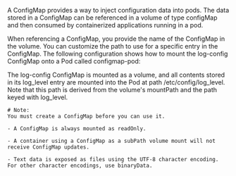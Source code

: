 A ConfigMap provides a way to inject configuration data into pods. The data stored in a ConfigMap can be referenced in a volume of type configMap and then consumed by containerized applications running in a pod.

When referencing a ConfigMap, you provide the name of the ConfigMap in the volume. You can customize the path to use for a specific entry in the ConfigMap. The following configuration shows how to mount the log-config ConfigMap onto a Pod called configmap-pod:

The log-config ConfigMap is mounted as a volume, and all contents stored in its log_level entry are mounted into the Pod at path /etc/config/log_level. Note that this path is derived from the volume's mountPath and the path keyed with log_level.
```
# Note:
You must create a ConfigMap before you can use it.

- A ConfigMap is always mounted as readOnly.

- A container using a ConfigMap as a subPath volume mount will not receive ConfigMap updates.

- Text data is exposed as files using the UTF-8 character encoding. For other character encodings, use binaryData.

```